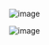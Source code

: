 ![image](https://user-images.githubusercontent.com/34707669/121842934-fa141b00-cce9-11eb-9e98-0b9edf2101c0.png)


![image](https://user-images.githubusercontent.com/34707669/121842962-04361980-ccea-11eb-96ec-bb54423eacf0.png)
